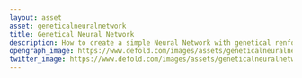 ```yaml
---
layout: asset
asset: geneticalneuralnetwork
title: Genetical Neural Network
description: How to create a simple Neural Network with genetical renforcement
opengraph_image: https://www.defold.com/images/assets/geneticalneuralnetwork-thumb.jpg
twitter_image: https://www.defold.com/images/assets/geneticalneuralnetwork-thumb.jpg
---
```

